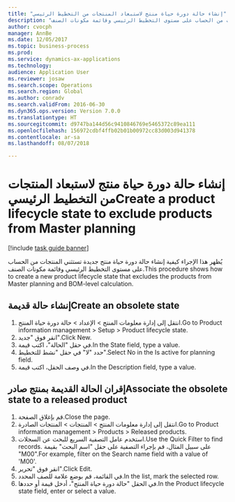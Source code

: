 ```yaml
--- 
title: "إنشاء حالة دورة حياة منتج لاستبعاد المنتجات من التخطيط الرئيسي"
description: "يُظهر هذا الإجراء كيفية إنشاء حالة دورة حياة منتج جديدة تستثني المنتجات من الحساب على مستوى التخطيط الرئيسي وقائمة مكونات الصنف."
author: cvocph
manager: AnnBe
ms.date: 12/05/2017
ms.topic: business-process
ms.prod: 
ms.service: dynamics-ax-applications
ms.technology: 
audience: Application User
ms.reviewer: josaw
ms.search.scope: Operations
ms.search.region: Global
ms.author: conradv
ms.search.validFrom: 2016-06-30
ms.dyn365.ops.version: Version 7.0.0
ms.translationtype: HT
ms.sourcegitcommit: d9747ba144d56c9410846769e5465372c89ea111
ms.openlocfilehash: 156972cdbf4ffb02b01b00972cc83d003d941378
ms.contentlocale: ar-sa
ms.lasthandoff: 08/07/2018

---
```

# <a name="create-a-product-lifecycle-state-to-exclude-products-from-master-planning"></a><span data-ttu-id="e3673-103">إنشاء حالة دورة حياة منتج لاستبعاد المنتجات من التخطيط الرئيسي</span><span class="sxs-lookup"><span data-stu-id="e3673-103">Create a product lifecycle state to exclude products from Master planning</span></span>

[!include [task guide banner](../../includes/task-guide-banner.md)]

<span data-ttu-id="e3673-104">يُظهر هذا الإجراء كيفية إنشاء حالة دورة حياة منتج جديدة تستثني المنتجات من الحساب على مستوى التخطيط الرئيسي وقائمة مكونات الصنف.</span><span class="sxs-lookup"><span data-stu-id="e3673-104">This procedure shows how to create a new product lifecycle state that excludes the products from Master planning and BOM-level calculation.</span></span>


## <a name="create-an-obsolete-state"></a><span data-ttu-id="e3673-105">إنشاء حالة قديمة</span><span class="sxs-lookup"><span data-stu-id="e3673-105">Create an obsolete state</span></span>
1. <span data-ttu-id="e3673-106">انتقل إلى إدارة معلومات المنتج > الإعداد > حالة دورة حياة المنتج.</span><span class="sxs-lookup"><span data-stu-id="e3673-106">Go to Product information management > Setup > Product lifecycle state.</span></span>
2. <span data-ttu-id="e3673-107">انقر فوق "جديد".</span><span class="sxs-lookup"><span data-stu-id="e3673-107">Click New.</span></span>
3. <span data-ttu-id="e3673-108">في حقل "الحالة"، اكتب قيمة.</span><span class="sxs-lookup"><span data-stu-id="e3673-108">In the State field, type a value.</span></span>
4. <span data-ttu-id="e3673-109">حدد "لا" في حقل "نشط للتخطيط‬".</span><span class="sxs-lookup"><span data-stu-id="e3673-109">Select No in the Is active for planning field.</span></span>
5. <span data-ttu-id="e3673-110">في وصف الحقل، اكتب قيمة.</span><span class="sxs-lookup"><span data-stu-id="e3673-110">In the Description field, type a value.</span></span>

## <a name="associate-the-obsolete-state-to-a-released-product"></a><span data-ttu-id="e3673-111">إقران الحالة القديمة بمنتج صادر</span><span class="sxs-lookup"><span data-stu-id="e3673-111">Associate the obsolete state to a released product</span></span>
1. <span data-ttu-id="e3673-112">قم بإغلاق الصفحة.</span><span class="sxs-lookup"><span data-stu-id="e3673-112">Close the page.</span></span>
2. <span data-ttu-id="e3673-113">انتقل إلى إدارة معلومات المنتج > المنتجات > المنتجات الصادرة.</span><span class="sxs-lookup"><span data-stu-id="e3673-113">Go to Product information management > Products > Released products.</span></span>
3. <span data-ttu-id="e3673-114">استخدم عامل التصفية السريع للبحث عن السجلات.</span><span class="sxs-lookup"><span data-stu-id="e3673-114">Use the Quick Filter to find records.</span></span> <span data-ttu-id="e3673-115">على سبيل المثال، قم بإجراء التصفية على حقل "اسم البحث" بقيمة "M00".</span><span class="sxs-lookup"><span data-stu-id="e3673-115">For example, filter on the Search name field with a value of 'M00'.</span></span>
4. <span data-ttu-id="e3673-116">انقر فوق "تحرير".</span><span class="sxs-lookup"><span data-stu-id="e3673-116">Click Edit.</span></span>
5. <span data-ttu-id="e3673-117">في القائمة، قم بوضع علامة للصف المحدد.</span><span class="sxs-lookup"><span data-stu-id="e3673-117">In the list, mark the selected row.</span></span>
6. <span data-ttu-id="e3673-118">في الحقل "حالة دورة حياة المنتج"، أدخل قيمة أو حددها.</span><span class="sxs-lookup"><span data-stu-id="e3673-118">In the Product lifecycle state field, enter or select a value.</span></span>


